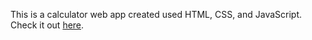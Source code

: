 This is a calculator web app created used HTML, CSS, and JavaScript. Check it out [here](https://xiao-meng1.github.io/calculator/).